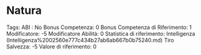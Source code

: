 # Natura

Tags: ABI
: No
Bonus Competenza: 0
Bonus Competenza di Riferimento: 1
Modificatore: -5
Modificatore  Abilità: 0
Statistica di riferimento: Intelligenza (Intelligenza%2002560e777c434b27ab6ab667b0b75240.md)
Tiro Salvezza: -5
Valore di riferimento: 0